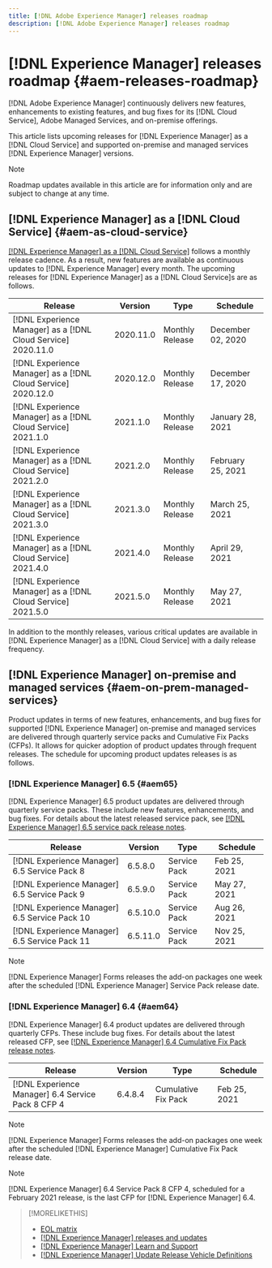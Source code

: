 ```yaml
---
title: [!DNL Adobe Experience Manager] releases roadmap
description: [!DNL Adobe Experience Manager] releases roadmap
---
```


# [!DNL Experience Manager] releases roadmap {#aem-releases-roadmap}

[!DNL Adobe Experience Manager] continuously delivers new features, enhancements to existing features, and bug fixes for its [!DNL Cloud Service], Adobe Managed Services, and on-premise offerings.

This article lists upcoming releases for [!DNL Experience Manager] as a [!DNL Cloud Service] and supported on-premise and managed services [!DNL Experience Manager] versions.

>[!NOTE]
>
>Roadmap updates available in this article are for information only and are subject to change at any time.

## [!DNL Experience Manager] as a [!DNL Cloud Service] {#aem-as-cloud-service}

[[!DNL Experience Manager] as a [!DNL Cloud Service]](https://experienceleague.adobe.com/docs/experience-manager-cloud-service/release-notes/home.html) follows a monthly release cadence. As a result, new features are available as continuous updates to [!DNL Experience Manager] every month. The upcoming releases for [!DNL Experience Manager] as a [!DNL Cloud Service]s are as follows.

| Release |Version |Type |Schedule |
|---|---|---|---|
| [!DNL Experience Manager] as a [!DNL Cloud Service] 2020.11.0 |2020.11.0  |Monthly Release |December 02, 2020 |
| [!DNL Experience Manager] as a [!DNL Cloud Service] 2020.12.0 |2020.12.0  |Monthly Release |December 17, 2020 |
| [!DNL Experience Manager] as a [!DNL Cloud Service] 2021.1.0 |2021.1.0  |Monthly Release |January 28, 2021 |
| [!DNL Experience Manager] as a [!DNL Cloud Service] 2021.2.0 |2021.2.0  |Monthly Release |February 25, 2021 |
| [!DNL Experience Manager] as a [!DNL Cloud Service] 2021.3.0 |2021.3.0  |Monthly Release |March 25, 2021 |
| [!DNL Experience Manager] as a [!DNL Cloud Service] 2021.4.0 |2021.4.0  |Monthly Release |April 29, 2021 |
| [!DNL Experience Manager] as a [!DNL Cloud Service] 2021.5.0 |2021.5.0  |Monthly Release |May 27, 2021 |

In addition to the monthly releases, various critical updates are available in [!DNL Experience Manager] as a [!DNL Cloud Service] with a daily release frequency.

## [!DNL Experience Manager] on-premise and managed services {#aem-on-prem-managed-services}

Product updates in terms of new features, enhancements, and bug fixes for supported [!DNL Experience Manager] on-premise and managed services are delivered through quarterly service packs and Cumulative Fix Packs (CFPs). It allows for quicker adoption of product updates through frequent releases. The schedule for upcoming product updates releases is as follows.

### [!DNL Experience Manager] 6.5 {#aem65}

[!DNL Experience Manager] 6.5 product updates are delivered through quarterly service packs. These include new features, enhancements, and bug fixes. For details about the latest released service pack, see [[!DNL Experience Manager] 6.5 service pack release notes](https://experienceleague.adobe.com/docs/experience-manager-65/release-notes/service-pack/sp-release-notes.html).

| Release |Version |Type |Schedule |
|---|---|---|---|
| [!DNL Experience Manager] 6.5 Service Pack 8 |6.5.8.0  |Service Pack |Feb 25, 2021 |
| [!DNL Experience Manager] 6.5 Service Pack 9 |6.5.9.0  |Service Pack |May 27, 2021 |
| [!DNL Experience Manager] 6.5 Service Pack 10 |6.5.10.0  |Service Pack |Aug 26, 2021 |
| [!DNL Experience Manager] 6.5 Service Pack 11|6.5.11.0  |Service Pack |Nov 25, 2021 |

>[!NOTE]
>
>[!DNL Experience Manager] Forms releases the add-on packages one week after the scheduled [!DNL Experience Manager] Service Pack release date.

### [!DNL Experience Manager] 6.4 {#aem64}

[!DNL Experience Manager] 6.4 product updates are delivered through quarterly CFPs. These include bug fixes. For details about the latest released CFP, see [[!DNL Experience Manager] 6.4 Cumulative Fix Pack release notes](https://experienceleague.adobe.com/docs/experience-manager-64/release-notes/cfp-release-notes.html).

| Release |Version |Type |Schedule |
|---|---|---|---|
| [!DNL Experience Manager] 6.4 Service Pack 8 CFP 4 |6.4.8.4 |Cumulative Fix Pack |Feb 25, 2021 |

>[!NOTE]
>
>[!DNL Experience Manager] Forms releases the add-on packages one week after the scheduled [!DNL Experience Manager] Cumulative Fix Pack release date.

>[!NOTE]
>
>[!DNL Experience Manager] 6.4 Service Pack 8 CFP 4, scheduled for a February 2021 release, is the last CFP for [!DNL Experience Manager] 6.4.

>[!MORELIKETHIS]
>
>* [EOL matrix](https://helpx.adobe.com/support/programs/eol-matrix.html)
>* [[!DNL Experience Manager] releases and updates](https://helpx.adobe.com/experience-manager/aem-releases-updates.html)
>* [[!DNL Experience Manager] Learn and Support](https://helpx.adobe.com/support/experience-manager.html)
>* [[!DNL Experience Manager] Update Release Vehicle Definitions](/help/update-release-vehicle-definitions.md)
